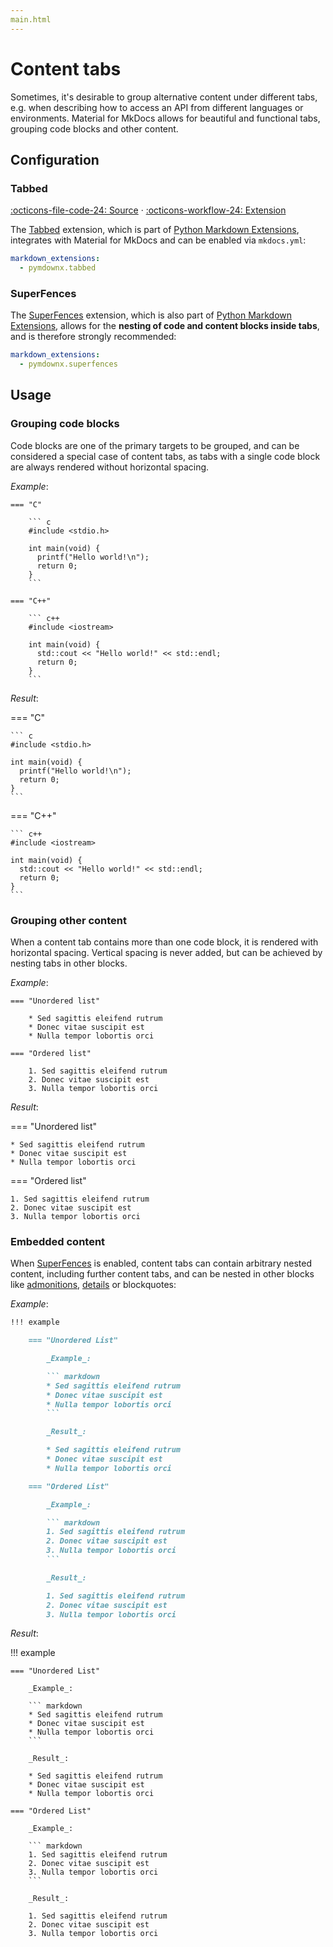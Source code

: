 ```yaml
---
main.html
---
```


# Content tabs

Sometimes, it's desirable to group alternative content under different tabs,
e.g. when describing how to access an API from different languages or
environments. Material for MkDocs allows for beautiful and functional tabs, grouping code blocks and other content.

## Configuration

### Tabbed

[:octicons-file-code-24: Source][1] · [:octicons-workflow-24: Extension][2]

The [Tabbed][2] extension, which is part of [Python Markdown Extensions][3],
integrates with Material for MkDocs and can be enabled via `mkdocs.yml`:

``` yaml
markdown_extensions:
  - pymdownx.tabbed
```

  [1]: https://github.com/squidfunk/mkdocs-material/blob/master/src/assets/stylesheets/main/extensions/pymdownx/_tabbed.scss
  [2]: https://facelessuser.github.io/pymdown-extensions/extensions/tabbed/
  [3]: https://facelessuser.github.io/pymdown-extensions/

### SuperFences

The [SuperFences][4] extension, which is also part of [Python Markdown
Extensions][3], allows for the __nesting of code and content blocks inside
tabs__, and is therefore strongly recommended:

``` yaml
markdown_extensions:
  - pymdownx.superfences
```

  [4]: https://facelessuser.github.io/pymdown-extensions/extensions/superfences/

## Usage

### Grouping code blocks

Code blocks are one of the primary targets to be grouped, and can be considered
a special case of content tabs, as tabs with a single code block are always
rendered without horizontal spacing.

_Example_:

```
=== "C"

    ``` c
    #include <stdio.h>

    int main(void) {
      printf("Hello world!\n");
      return 0;
    }
    ```

=== "C++"

    ``` c++
    #include <iostream>

    int main(void) {
      std::cout << "Hello world!" << std::endl;
      return 0;
    }
    ```
```

_Result_:

=== "C"

    ``` c
    #include <stdio.h>

    int main(void) {
      printf("Hello world!\n");
      return 0;
    }
    ```

=== "C++"

    ``` c++
    #include <iostream>

    int main(void) {
      std::cout << "Hello world!" << std::endl;
      return 0;
    }
    ```

### Grouping other content

When a content tab contains more than one code block, it is rendered with
horizontal spacing. Vertical spacing is never added, but can be achieved
by nesting tabs in other blocks.

_Example_:

```
=== "Unordered list"

    * Sed sagittis eleifend rutrum
    * Donec vitae suscipit est
    * Nulla tempor lobortis orci

=== "Ordered list"

    1. Sed sagittis eleifend rutrum
    2. Donec vitae suscipit est
    3. Nulla tempor lobortis orci
```

_Result_:

=== "Unordered list"

    * Sed sagittis eleifend rutrum
    * Donec vitae suscipit est
    * Nulla tempor lobortis orci

=== "Ordered list"

    1. Sed sagittis eleifend rutrum
    2. Donec vitae suscipit est
    3. Nulla tempor lobortis orci

### Embedded content

When [SuperFences][5] is enabled, content tabs can contain arbitrary nested
content, including further content tabs, and can be nested in other blocks like
[admonitions][6], [details][7] or blockquotes:

_Example_:

``` markdown
!!! example

    === "Unordered List"

        _Example_:

        ``` markdown
        * Sed sagittis eleifend rutrum
        * Donec vitae suscipit est
        * Nulla tempor lobortis orci
        ```

        _Result_:

        * Sed sagittis eleifend rutrum
        * Donec vitae suscipit est
        * Nulla tempor lobortis orci

    === "Ordered List"

        _Example_:

        ``` markdown
        1. Sed sagittis eleifend rutrum
        2. Donec vitae suscipit est
        3. Nulla tempor lobortis orci
        ```

        _Result_:

        1. Sed sagittis eleifend rutrum
        2. Donec vitae suscipit est
        3. Nulla tempor lobortis orci
```

_Result_:

!!! example

    === "Unordered List"

        _Example_:

        ``` markdown
        * Sed sagittis eleifend rutrum
        * Donec vitae suscipit est
        * Nulla tempor lobortis orci
        ```

        _Result_:

        * Sed sagittis eleifend rutrum
        * Donec vitae suscipit est
        * Nulla tempor lobortis orci

    === "Ordered List"

        _Example_:

        ``` markdown
        1. Sed sagittis eleifend rutrum
        2. Donec vitae suscipit est
        3. Nulla tempor lobortis orci
        ```

        _Result_:

        1. Sed sagittis eleifend rutrum
        2. Donec vitae suscipit est
        3. Nulla tempor lobortis orci

  [5]: #superfences
  [6]: admonitions.md
  [7]: admonitions.md#details
